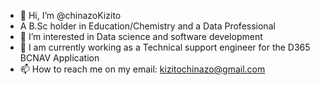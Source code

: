 - 👋 Hi, I’m @chinazoKizito
- A B.Sc holder in Education/Chemistry and a Data Professional
- 👀 I’m interested in Data science and software development
- 🌱 I am currently working as a Technical support engineer for the D365 BCNAV Application
- 📫 How to reach me on my email: kizitochinazo@gmail.com
<!---
chinazoKizito/chinazoKizito is a ✨ special ✨ repository because its `README.md` (this file) appears on your GitHub profile.
You can click the Preview link to take a look at your changes.
--->
